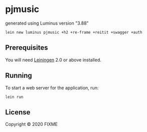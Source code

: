 # pjmusic

generated using Luminus version "3.88"

    lein new luminus pjmusic +h2 +re-frame +reitit +swagger +auth

## Prerequisites

You will need [Leiningen][1] 2.0 or above installed.

[1]: https://github.com/technomancy/leiningen

## Running

To start a web server for the application, run:

    lein run 

## License

Copyright © 2020 FIXME
